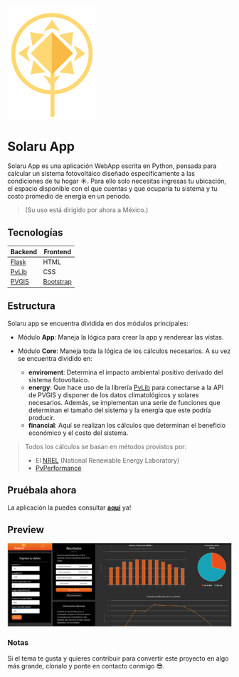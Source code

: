<img src="app/static/img/favicon.png" width="200" >

# Solaru App
Solaru App es una aplicación WebApp escrita en Python, pensada para calcular un sistema fotovoltáico diseñado específicamente a las condiciones de tu hogar ☀.
Para ello solo necesitas ingresas tu ubicación, el espacio disponible con el que cuentas y que ocuparía tu sistema y tu costo promedio de energía en un periodo.
> (Su uso está dirigído por ahora a México.)

## Tecnologías
| Backend  |  Frontend  |
| ------------ | ------------ |
|  [Flask](https://flask.palletsprojects.com/en/1.1.x/ "Flask")  |  HTML  |
|  [PvLib](https://pvlib-python.readthedocs.io/en/stable/ "PvLib") |  CSS  |
|  [PVGIS](https://ec.europa.eu/jrc/en/PVGIS/releases/pvgis51 "PVGIS") |  [Bootstrap](https://getbootstrap.com/ "Bootstrap")  |

## Estructura
Solaru app se encuentra dividida en dos módulos principales:
*   Módulo **App**: Maneja la lógica para crear la app y renderear las vistas.

*   Módulo **Core**: Maneja toda la lógica de los cálculos necesarios. A su vez se encuentra dividido en:
    -   **enviroment**: Determina el impacto ambiental positivo derivado del sistema fotovoltaico.
    -   **energy**: Que hace uso de la librería [PvLib](https://pvlib-python.readthedocs.io/en/stable/ "PvLib") para conectarse a la API de PVGIS y disponer de los datos climatológicos y solares necesarios. Además, se implementan una serie de funciones que determinan el tamaño del sistema y la energía que este podría producir.
    -   **financial**: Aquí se realizan los cálculos que determinan el beneficio económico y el costo del sistema.


> Todos los cálculos se basan en métodos provistos por:
> * El [NREL](https://www.nrel.gov/research/re-solar.html "NREL") (National Renewable Energy Laboratory)
> * [PvPerformance](https://pvpmc.sandia.gov/modeling-steps/1-weather-design-inputs/ "PvPErformance") 


## Pruébala ahora
La aplicación la puedes consultar [**aquí**](https://solaru.ue.r.appspot.com/ "aquí") ya!

## Preview
<img src="app/static/img/preview.PNG" width="600px">

### Notas
Si el tema te gusta y quieres contribuir para convertir este proyecto en algo más grande, clonalo y ponte en contacto conmigo 😎.
